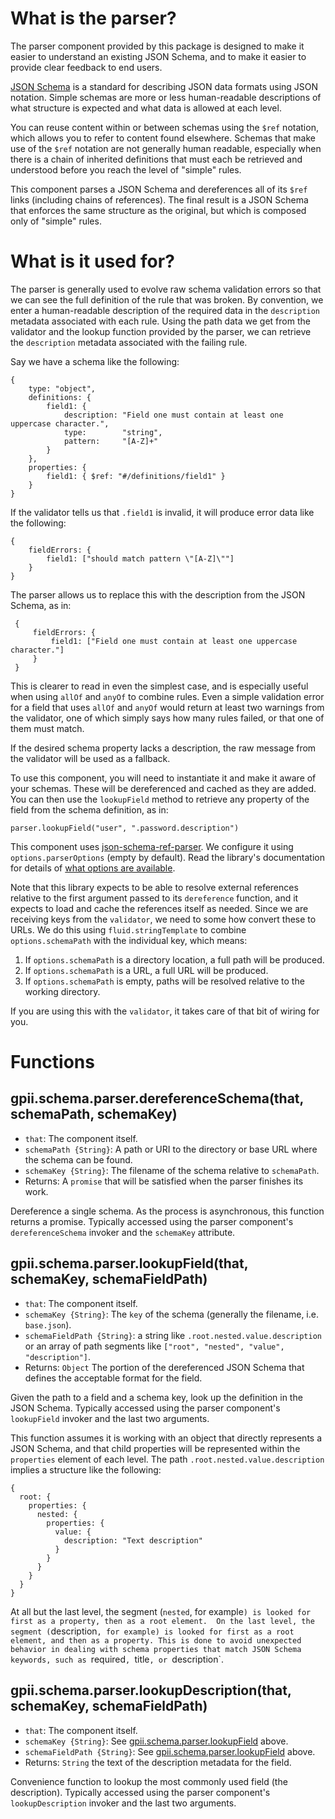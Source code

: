
# What is the parser?

The parser component provided by this package is designed to make it easier to understand an existing JSON Schema, and to make it easier to provide clear feedback to end users.

[JSON Schema](http://json-schema.org/) is a standard for describing JSON data formats using JSON notation.  Simple schemas are more or less human-readable descriptions of what structure is expected and what data is allowed at each level.

You can reuse content within or between schemas using the `$ref` notation, which allows you to refer to content found elsewhere.  Schemas that make use of the `$ref` notation are not generally human readable, especially when there is a chain of inherited definitions that must each be retrieved and understood before you reach the level of "simple" rules.

This component parses a JSON Schema and dereferences all of its `$ref` links (including chains of references).  The final result is a JSON Schema that enforces the same structure as the original, but which is composed only of "simple" rules.

# What is it used for?

The parser is generally used to evolve raw schema validation errors so that we can see the full definition of the rule that was broken.  By convention, we enter a human-readable description of the required data in the `description` metadata associated with each rule.  Using the path data we get from the validator and the lookup function provided by the parser, we can retrieve the `description` metadata associated with the failing rule.

Say we have a schema like the following:

    {
        type: "object",
        definitions: {
            field1: {
                description: "Field one must contain at least one uppercase character.",
                type:        "string",
                pattern:     "[A-Z]+"
            }
        },
        properties: {
            field1: { $ref: "#/definitions/field1" }
        }
    }

  If the validator tells us that `.field1` is invalid, it will produce error data like the following:

    {
        fieldErrors: {
            field1: ["should match pattern \"[A-Z]\""]
        }
    }

  The parser allows us to replace this with the description from the JSON Schema, as in:

     {
         fieldErrors: {
             field1: ["Field one must contain at least one uppercase character."]
         }
     }

  This is clearer to read in even the simplest case, and is especially useful when using `allOf` and `anyOf` to combine
  rules.  Even a simple validation error for a field that uses `allOf` and `anyOf` would return at least two warnings
  from the validator, one of which simply says how many rules failed, or that one of them must match.

  If the desired schema property lacks a description, the raw message from the validator will be used as a fallback.

  To use this component, you will need to instantiate it and make it aware of your schemas.  These will be dereferenced
  and cached as they are added.  You can then use the `lookupField` method to retrieve any property of the field from
  the schema definition, as in:

    parser.lookupField("user", ".password.description")

  This component uses [json-schema-ref-parser](https://github.com/BigstickCarpet/json-schema-ref-parser).  We configure
  it using `options.parserOptions` (empty by default).  Read the library's documentation for details of [what options
  are available](https://github.com/BigstickCarpet/json-schema-ref-parser/blob/master/docs/options.md).

  Note that this library expects to be able to resolve external references relative to the first argument passed to its
  `dereference` function, and it expects to load and cache the references itself as needed.  Since we are receiving keys
  from the `validator`, we need to some how convert these to URLs.  We do this using `fluid.stringTemplate` to combine
  `options.schemaPath` with the individual key, which means:

  1.  If `options.schemaPath` is a directory location, a full path will be produced.
  2.  If `options.schemaPath` is a URL, a full URL will be produced.
  3.  If `options.schemaPath` is empty, paths will be resolved relative to the working directory.

  If you are using this with the `validator`, it takes care of that bit of wiring for you.

# Functions

## gpii.schema.parser.dereferenceSchema(that, schemaPath, schemaKey)

 * `that`: The component itself.
 * `schemaPath {String}`:  A path or URI to the directory or base URL where the schema can be found.
 * `schemaKey {String}`: The filename of the schema relative to `schemaPath`.
 * Returns: A `promise` that will be satisfied when the parser finishes its work.

 Dereference a single schema.  As the process is asynchronous, this function returns a promise.  Typically accessed using the parser component's `dereferenceSchema` invoker and the `schemaKey` attribute.

## gpii.schema.parser.lookupField(that, schemaKey, schemaFieldPath)

* `that`: The component itself.
* `schemaKey {String}`: The `key` of the schema (generally the filename, i.e. `base.json`).
* `schemaFieldPath {String}`: a string like `.root.nested.value.description` or an array of path segments like `["root", "nested", "value", "description"]`.
* Returns: `Object` The portion of the dereferenced JSON Schema that defines the acceptable format for the field.

 Given the path to a field and a schema key, look up the definition in the JSON Schema.  Typically accessed using the parser component's `lookupField` invoker and the last two arguments.

 This function assumes it is working with an object that directly represents a JSON Schema, and that child properties
 will be represented within the `properties` element of each level.  The path `.root.nested.value.description` implies
 a structure like the following:

    {
      root: {
        properties: {
          nested: {
            properties: {
              value: {
                description: "Text description"
              }
            }
          }
        }
      }
    }

  At all but the last level, the segment (`nested`, for example`) is looked for first as a property, then as a root
  element.  On the last level, the segment (`description`, for example) is looked for first as a root element, and then
  as a property. This is done to avoid unexpected behavior in dealing with schema properties that match JSON Schema
  keywords, such as `required`, `title`, or `description`.

## gpii.schema.parser.lookupDescription(that, schemaKey, schemaFieldPath)

* `that`: The component itself.
* `schemaKey {String}`: See [gpii.schema.parser.lookupField](#gpiischemaparserlookupfieldthat-schemakey-schemafieldpath) above.
* `schemaFieldPath {String}`: See [gpii.schema.parser.lookupField](#gpiischemaparserlookupfieldthat-schemakey-schemafieldpath) above.
* Returns: `String` the text of the description metadata for the field.

Convenience function to lookup the most commonly used field (the description). Typically accessed using the parser component's `lookupDescription` invoker and the last two arguments.
